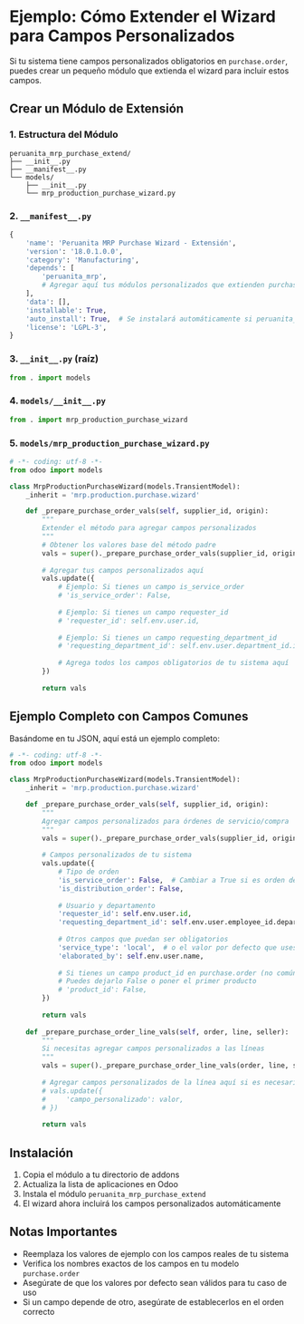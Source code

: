 # Ejemplo: Cómo Extender el Wizard para Campos Personalizados

Si tu sistema tiene campos personalizados obligatorios en `purchase.order`, puedes crear un pequeño módulo que extienda el wizard para incluir estos campos.

## Crear un Módulo de Extensión

### 1. Estructura del Módulo

```
peruanita_mrp_purchase_extend/
├── __init__.py
├── __manifest__.py
└── models/
    ├── __init__.py
    └── mrp_production_purchase_wizard.py
```

### 2. `__manifest__.py`

```python
{
    'name': 'Peruanita MRP Purchase Wizard - Extensión',
    'version': '18.0.1.0.0',
    'category': 'Manufacturing',
    'depends': [
        'peruanita_mrp',
        # Agregar aquí tus módulos personalizados que extienden purchase.order
    ],
    'data': [],
    'installable': True,
    'auto_install': True,  # Se instalará automáticamente si peruanita_mrp está instalado
    'license': 'LGPL-3',
}
```

### 3. `__init__.py` (raíz)

```python
from . import models
```

### 4. `models/__init__.py`

```python
from . import mrp_production_purchase_wizard
```

### 5. `models/mrp_production_purchase_wizard.py`

```python
# -*- coding: utf-8 -*-
from odoo import models

class MrpProductionPurchaseWizard(models.TransientModel):
    _inherit = 'mrp.production.purchase.wizard'

    def _prepare_purchase_order_vals(self, supplier_id, origin):
        """
        Extender el método para agregar campos personalizados
        """
        # Obtener los valores base del método padre
        vals = super()._prepare_purchase_order_vals(supplier_id, origin)
        
        # Agregar tus campos personalizados aquí
        vals.update({
            # Ejemplo: Si tienes un campo is_service_order
            # 'is_service_order': False,
            
            # Ejemplo: Si tienes un campo requester_id
            # 'requester_id': self.env.user.id,
            
            # Ejemplo: Si tienes un campo requesting_department_id
            # 'requesting_department_id': self.env.user.department_id.id,
            
            # Agrega todos los campos obligatorios de tu sistema aquí
        })
        
        return vals
```

## Ejemplo Completo con Campos Comunes

Basándome en tu JSON, aquí está un ejemplo completo:

```python
# -*- coding: utf-8 -*-
from odoo import models

class MrpProductionPurchaseWizard(models.TransientModel):
    _inherit = 'mrp.production.purchase.wizard'

    def _prepare_purchase_order_vals(self, supplier_id, origin):
        """
        Agregar campos personalizados para órdenes de servicio/compra
        """
        vals = super()._prepare_purchase_order_vals(supplier_id, origin)
        
        # Campos personalizados de tu sistema
        vals.update({
            # Tipo de orden
            'is_service_order': False,  # Cambiar a True si es orden de servicio
            'is_distribution_order': False,
            
            # Usuario y departamento
            'requester_id': self.env.user.id,
            'requesting_department_id': self.env.user.employee_id.department_id.id if hasattr(self.env.user, 'employee_id') else False,
            
            # Otros campos que puedan ser obligatorios
            'service_type': 'local',  # o el valor por defecto que uses
            'elaborated_by': self.env.user.name,
            
            # Si tienes un campo product_id en purchase.order (no común)
            # Puedes dejarlo False o poner el primer producto
            # 'product_id': False,
        })
        
        return vals
    
    def _prepare_purchase_order_line_vals(self, order, line, seller):
        """
        Si necesitas agregar campos personalizados a las líneas
        """
        vals = super()._prepare_purchase_order_line_vals(order, line, seller)
        
        # Agregar campos personalizados de la línea aquí si es necesario
        # vals.update({
        #     'campo_personalizado': valor,
        # })
        
        return vals
```

## Instalación

1. Copia el módulo a tu directorio de addons
2. Actualiza la lista de aplicaciones en Odoo
3. Instala el módulo `peruanita_mrp_purchase_extend`
4. El wizard ahora incluirá los campos personalizados automáticamente

## Notas Importantes

- Reemplaza los valores de ejemplo con los campos reales de tu sistema
- Verifica los nombres exactos de los campos en tu modelo `purchase.order`
- Asegúrate de que los valores por defecto sean válidos para tu caso de uso
- Si un campo depende de otro, asegúrate de establecerlos en el orden correcto

